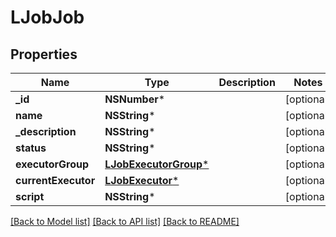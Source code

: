 # LJobJob

## Properties
Name | Type | Description | Notes
------------ | ------------- | ------------- | -------------
**_id** | **NSNumber*** |  | [optional] 
**name** | **NSString*** |  | [optional] 
**_description** | **NSString*** |  | [optional] 
**status** | **NSString*** |  | [optional] 
**executorGroup** | [**LJobExecutorGroup***](LJobExecutorGroup.md) |  | [optional] 
**currentExecutor** | [**LJobExecutor***](LJobExecutor.md) |  | [optional] 
**script** | **NSString*** |  | [optional] 

[[Back to Model list]](../README.md#documentation-for-models) [[Back to API list]](../README.md#documentation-for-api-endpoints) [[Back to README]](../README.md)


